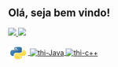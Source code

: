 ## Olá, seja bem vindo!

<div>
  <a href="https://github.com/Thiggow">
  <img height="180em" src="https://github-readme-stats.vercel.app/api?username=Thiggow&show_icons=true&theme=github_dark&include_all_commits=true&count_private=true"/>
  <img height="175em" src="https://github-readme-stats.vercel.app/api/top-langs/?username=Thiggow&layout=compact&langs_count=7&theme=github_dark"/>
</div>

<div style="display: inline_block"><br>
  <img align="center" alt="thi-Python" height="30" width="40" src="https://raw.githubusercontent.com/devicons/devicon/master/icons/python/python-original.svg">
  <img align="center" alt="thi-Java" height="30" width="40" src="https://cdn.jsdelivr.net/gh/devicons/devicon/icons/java/java-original.svg">
  <img align="center" alt="thi-c++" height="30" width="40" src="https://cdn.jsdelivr.net/gh/devicons/devicon/icons/cplusplus/cplusplus-original.svg">

##
